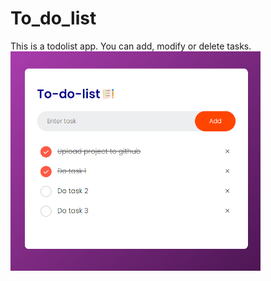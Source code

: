 # To_do_list

This is a todolist app. You can add, modify or delete tasks.
<img src="https://github.com/Jerome-4-2/To_do_list/blob/main/Screenshot%20(130).png?raw=true" alt="app_front" width="400px">

